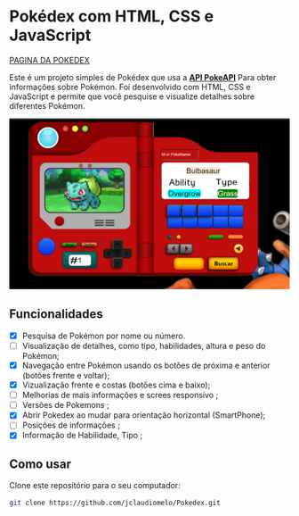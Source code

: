 # Pokédex com HTML, CSS e JavaScript


[PAGINA DA POKEDEX](https://jclaudiomelo.github.io/Pokedex/)

Este é um projeto simples de Pokédex que usa a  **[API PokeAPI](https://pokeapi.co/)** 
Para obter informações sobre Pokémon. Foi desenvolvido com HTML, CSS e JavaScript e permite que você pesquise e visualize detalhes sobre diferentes Pokémon.

![Screenshot](https://github.com/jclaudiomelo/Pokedex/blob/responsivo/ASSETS/img/prev2.png?raw=true)

## Funcionalidades

- [x] Pesquisa de Pokémon por nome ou número.
- [ ]  Visualização de detalhes, como tipo, habilidades, altura e peso do Pokémon;
- [x]  Navegação entre Pokémon usando os botões de próxima e anterior (botões frente e voltar);
- [x]  Vizualização frente e costas (botões cima e baixo);
- [ ]  Melhorias de mais informações e screes responsivo ;
- [ ]  Versões de Pokemons ;
- [x]  Abrir Pokedex ao mudar para orientação horizontal (SmartPhone);
- [ ]  Posições de informações ;
- [x]  Informação de Habilidade, Tipo    ;

## Como usar

Clone este repositório para o seu computador:

```bash
git clone https://github.com/jclaudiomelo/Pokedex.git

